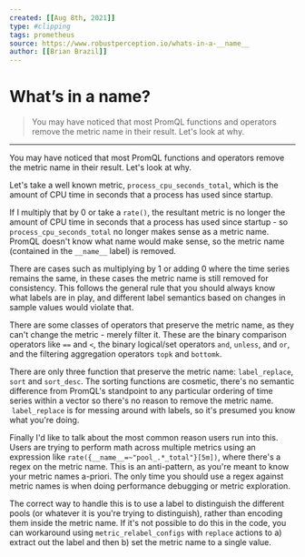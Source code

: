 ```yaml
---
created: [[Aug 8th, 2021]]
type: #clipping
tags: prometheus 
source: https://www.robustperception.io/whats-in-a-__name__
author: [[Brian Brazil]] 
---
```

# What’s in a __name__?

> You may have noticed that most PromQL functions and operators remove the metric name in their result. Let's look at why.

---
You may have noticed that most PromQL functions and operators remove the metric name in their result. Let's look at why.

Let's take a well known metric, `process_cpu_seconds_total`, which is the amount of CPU time in seconds that a process has used since startup.

If I multiply that by 0 or take a `rate()`, the resultant metric is no longer the amount of CPU time in seconds that a process has used since startup - so `process_cpu_seconds_total` no longer makes sense as a metric name. PromQL doesn't know what name would make sense, so the metric name (contained in the `__name__` label) is removed.

There are cases such as multiplying by 1 or adding 0 where the time series remains the same, in these cases the metric name is still removed for consistency. This follows the general rule that you should always know what labels are in play, and different label semantics based on changes in sample values would violate that.

There are some classes of operators that preserve the metric name, as they can't change the metric - merely filter it. These are the binary comparison operators like `==` and `<`, the binary logical/set operators `and`, `unless`, and `or`, and the filtering aggregation operators `topk` and `bottomk`.

There are only three function that preserve the metric name: `label_replace`, `sort` and `sort_desc`. The sorting functions are cosmetic, there's no semantic difference from PromQL's standpoint to any particular ordering of time series within a vector so there's no reason to remove the metric name.  `label_replace` is for messing around with labels, so it's presumed you know what you're doing.

Finally I'd like to talk about the most common reason users run into this. Users are trying to perform math across multiple metrics using an expression like `rate({__name__=~"pool_.*_total"}[5m])`, where there's a regex on the metric name. This is an anti-pattern, as you're meant to know your metric names a-priori. The only time you should use a regex against metric names is when doing performance debugging or metric exploration.

The correct way to handle this is to use a label to distinguish the different pools (or whatever it is you're trying to distinguish), rather than encoding them inside the metric name. If it's not possible to do this in the code, you can workaround using `metric_relabel_configs` with `replace` actions to a) extract out the label and then b) set the metric name to a single value.
